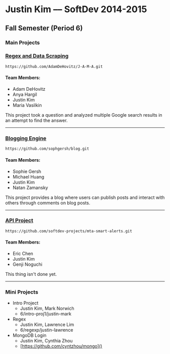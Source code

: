 # Justin Kim –– SoftDev 2014-2015

## Fall Semester (Period 6)

### Main Projects

### [Regex and Data Scraping](https://github.com/AdamDeHovitz/J-A-M-A)
`https://github.com/AdamDeHovitz/J-A-M-A.git`
#### Team Members:
* Adam DeHovitz
* Anya Hargil
* Justin Kim
* Maria Vasilkin

This project took a question and analyzed multiple Google search results in an attempt to find the answer.

---

### [Blogging Engine](https://github.com/sophgersh/blog)
`https://github.com/sophgersh/blog.git`
#### Team Members:
* Sophie Gersh
* Michael Huang
* Justin Kim
* Natan Zamansky

This project provides a blog where users can publish posts and interact with others through comments on blog posts.

---

### [API Project](https://github.com/softdev-projects/mta-smart-alerts)
`https://github.com/softdev-projects/mta-smart-alerts.git`
#### Team Members:
* Eric Chen
* Justin Kim
* Genji Noguchi

This thing isn't done yet.

---

### Mini Projects

* Intro Project
  * Justin Kim, Mark Norwich
  * 6/intro-proj1/justin-mark
* Regex
  * Justin Kim, Lawrence Lim
  * 6/regexp/justin-lawrence
* MongoDB Login
  * Justin Kim, Cynthia Zhou
  * [https://github.com/cyntzhou/mongo]()